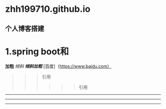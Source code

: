 # zhh199710.github.io
## 个人博客搭建
# 1.spring boot和</br>
**加粗**
*倾斜*
***倾斜加粗***
[百度]（https://www.baidu.com）
>>>引用
>>>>>>引用
----
*****
-----
